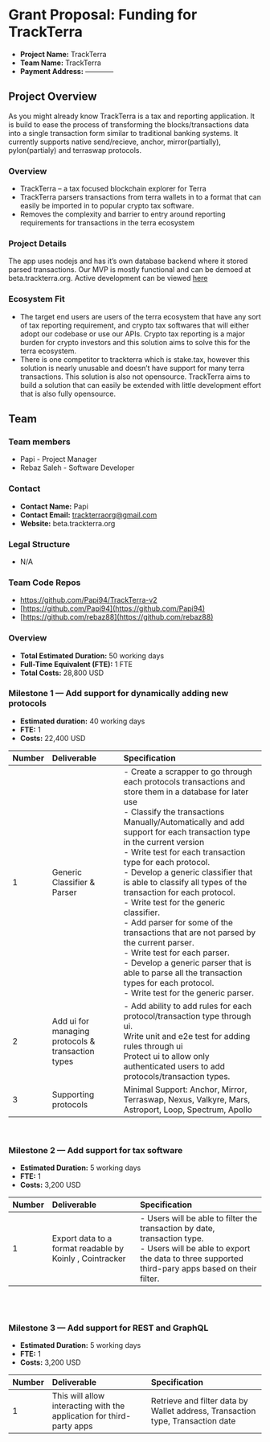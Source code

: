 # Grant Proposal: Funding for TrackTerra

- **Project Name:** TrackTerra
- **Team Name:** TrackTerra
- **Payment Address:** ————

## Project Overview

As you might already know TrackTerra is a tax and reporting application. It is build to ease the process of transforming the blocks/transactions data into a single transaction form similar to traditional banking systems. It currently supports native send/recieve, anchor, mirror(partially), pylon(partialy) and terraswap protocols.

### Overview

- TrackTerra – a tax focused blockchain explorer for Terra
- TrackTerra parsers transactions from terra wallets in to a format that can easily be imported in to popular crypto tax software.
- Removes the complexity and barrier to entry around reporting requirements for transactions in the terra ecosystem

### Project Details

The app uses nodejs and has it’s own database backend where it stored parsed transactions. Our MVP is mostly functional and can be demoed at beta.trackterra.org. Active development can be viewed [here](https://github.com/rebaz88/TrackTerra-v2/)

### Ecosystem Fit

- The target end users are users of the terra ecosystem that have any sort of tax reporting requirement, and crypto tax softwares that will either adopt our codebase or use our APIs. Crypto tax reporting is a major burden for crypto investors and this solution aims to solve this for the terra ecosystem.
- There is one competitor to trackterra which is stake.tax, however this solution is nearly unusable and doesn’t have support for many terra transactions. This solution is also not opensource. TrackTerra aims to build a solution that can easily be extended with little development effort that is also fully opensource.

## Team

### Team members

- Papi - Project Manager
- Rebaz Saleh - Software Developer

### Contact

- **Contact Name:** Papi
- **Contact Email:** trackterraorg@gmail.com
- **Website:** beta.trackterra.org

### Legal Structure

- N/A

### Team Code Repos

- https://github.com/Papi94/TrackTerra-v2
- [https://github.com/Papi94](https://github.com/Papi94)
- [https://github.com/rebaz88](https://github.com/rebaz88)

### Overview

- **Total Estimated Duration:** 50 working days
- **Full-Time Equivalent (FTE):** 1 FTE
- **Total Costs:** 28,800 USD

### Milestone 1  — **Add support for dynamically adding new protocols**

- **Estimated duration:** 40 working days
- **FTE:** 1
- **Costs:** 22,400 USD

| Number   | Deliverable | Specification      |
| :---------- | :------------ | :------------|
| 1           | Generic Classifier & Parser       |   - Create a scrapper to go through each protocols transactions and store them in a database for later use <br> - Classify the transactions Manually/Automatically and add support for each transaction type in the current version <br> - Write test for each transaction type for each protocol. <br> - Develop a generic classifier that is able to classify all types of the transaction for each protocol. <br> - Write test for the generic classifier. <br> - Add parser for some of the transactions that are not parsed by the current parser. <br> - Write test for each parser. <br> - Develop a generic parser that is able to parse all the transaction types for each protocol. <br> - Write test for the generic parser.|
| 2           | Add ui for managing protocols & transaction types       | - Add ability to add rules for each protocol/transaction type through ui. <br> Write unit and e2e test for adding rules through ui <br> Protect ui to allow only authenticated users to add protocols/transaction types.       |
| 3           | Supporting protocols       | Minimal Support: Anchor, Mirror, Terraswap, Nexus, Valkyre, Mars, Astroport, Loop, Spectrum, Apollo|

<br>

### Milestone 2  — **Add support for tax software**

- **Estimated Duration:** 5 working days
- **FTE:** 1
- **Costs:** 3,200 USD

| Number   | Deliverable | Specification      |
| :---------- | :------------ | :------------|
| 1           | Export data to a format readable by Koinly , Cointracker       |  - Users will be able to filter the transaction by date, transaction type. <br> - Users will be able to export the data to three supported third-pary apps based on their filter.|

<br>
<br>

### Milestone 3 — **Add support for REST and GraphQL**

- **Estimated Duration:** 5 working days
- **FTE:** 1
- **Costs:** 3,200 USD

| Number   | Deliverable | Specification      |
| :---------- | :------------ | :------------|
| 1           | This will allow interacting with the application for third-party apps       |  Retrieve and filter data by  Wallet address, Transaction type, Transaction date  |
